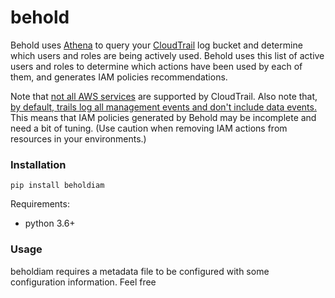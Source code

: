 # behold

Behold uses [Athena](https://docs.aws.amazon.com/athena/latest/ug/what-is.html) to query your [CloudTrail](https://docs.aws.amazon.com/awscloudtrail/latest/userguide/cloudtrail-getting-started.html) log bucket and determine which users and roles are being actively used.  Behold uses this list of active users and roles to determine which actions have been used by each of them, and generates IAM policies recommendations.    

Note that [not all AWS services](https://docs.aws.amazon.com/awscloudtrail/latest/userguide/cloudtrail-aws-service-specific-topics.html) are supported by CloudTrail.  Also note that, [by default, trails log all management events and don't include data events.](https://docs.aws.amazon.com/awscloudtrail/latest/userguide/logging-management-and-data-events-with-cloudtrail.html)  This means that IAM policies generated by Behold may be incomplete and need a bit of tuning.  (Use caution when removing IAM actions from resources in your environments.)    

### Installation
```
pip install beholdiam
```
Requirements:
- python 3.6+

### Usage
beholdiam requires a metadata file to be configured with some configuration information.  Feel free 
